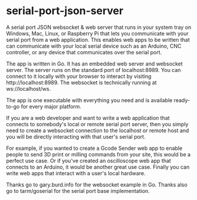 serial-port-json-server
=======================

A serial port JSON websocket &amp; web server that runs in your system tray on 
Windows, Mac, Linux, or Raspberry Pi that lets you communicate with your serial port from a 
web application. This enables web apps to be written that can communicate with 
your local serial device such as an Arduino, CNC controller, or any device that 
communicates over the serial port.

The app is written in Go. It has an embedded web server and websocket server.
The server runs on the standard port of localhost:8989. You can connect to
it locally with your browser to interact by visiting http://localhost:8989.
The websocket is technically running at ws://localhost/ws.

The app is one executable with everything you need and is available ready-to-go
for every major platform.

If you are a web developer and want to write a web application that connects
to somebody's local or remote serial port server, then you simply need to create a 
websocket connection to the localhost or remote host and you will be directly 
interacting with that user's serial port.

For example, if you wanted to create a Gcode Sender web app to enable people to send
3D print or milling commands from your site, this would be a perfect use case. Or if
you've created an oscilloscope web app that connects to an Arduino, it would be another
great use case. Finally you can write web apps that interact with a user's local hardware.

Thanks go to gary.burd.info for the websocket example in Go. Thanks also go to 
tarm/goserial for the serial port base implementation.